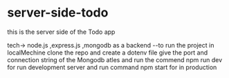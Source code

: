 # server-side-todo
this is the server side of the Todo app 

tech-> node.js ,express.js ,mongodb as a backend
--to run the project in localMechine clone the repo and create a dotenv file give the port and connection string of the Mongodb atles
and run the commend npm run dev for run development server and run command npm start for in production
